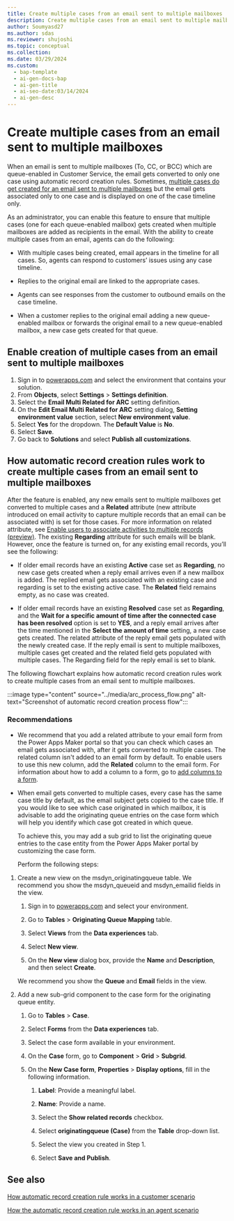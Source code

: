 ```yaml
---
title: Create multiple cases from an email sent to multiple mailboxes 
description: Create multiple cases from an email sent to multiple mailboxes to improve agent efficiency and response times.
author: Soumyasd27
ms.author: sdas
ms.reviewer: shujoshi
ms.topic: conceptual
ms.collection:
ms.date: 03/29/2024
ms.custom:
  - bap-template
  - ai-gen-docs-bap
  - ai-gen-title
  - ai-seo-date:03/14/2024
  - ai-gen-desc
---
```


# Create multiple cases from an email sent to multiple mailboxes

When an email is sent to multiple mailboxes (To, CC, or BCC) which are queue-enabled in Customer Service, the email gets converted to only one case using automatic record creation rules. Sometimes, [multiple cases do get created for an email sent to multiple mailboxes](arc-faqs.md#why-do-multiple-cases-get-created-from-a-single-email) but the email gets associated only to one case and is displayed on one of the case timeline only.

As an administrator, you can enable this feature to ensure that multiple cases (one for each queue-enabled mailbox) gets created when multiple mailboxes are added as recipients in the email. With the ability to create multiple cases from an email, agents can do the following:

- With multiple cases being created, email appears in the timeline for all cases. So, agents can respond to customers’ issues using any case timeline.

- Replies to the original email are linked to the appropriate cases.  

- Agents can see responses from the customer to outbound emails on the case timeline.

- When a customer replies to the original email adding a new queue-enabled mailbox or forwards the original email to a new queue-enabled mailbox, a new case gets created for that queue.

## Enable creation of multiple cases from an email sent to multiple mailboxes

1. Sign in to [powerapps.com](https://make.powerapps.com) and select the environment that contains your solution.
1. From **Objects**, select **Settings** > **Settings definition**.
1. Select the **Email Multi Related for ARC** setting definition.
1. On the **Edit Email Multi Related for ARC** setting dialog, **Setting environment value** section, select **New environment value**.
1. Select **Yes** for the dropdown. The **Default Value** is **No**.
1. Select **Save**.
1. Go back to **Solutions** and select **Publish all customizations**.

## How automatic record creation rules work to create multiple cases from an email sent to multiple mailboxes

After the feature is enabled, any new emails sent to multiple mailboxes get converted to multiple cases and a **Related** attribute (new attribute introduced on email activity to capture multiple records that an email can be associated with) is set for those cases. For more information on related attribute, see [Enable users to associate activities to multiple records (preview)](/power-apps/maker/data-platform/types-of-entities#enable-users-to-associate-activities-to-multiple-records-preview). The existing **Regarding** attribute for such emails will be blank. However, once the feature is turned on, for any existing email records, you’ll see the following:

- If older email records have an existing **Active** case set as **Regarding**, no new case gets created when a reply email arrives even if a new mailbox is added. The replied email gets associated with an existing case and regarding is set to the existing active case. The **Related** field remains empty, as no case was created.  

- If older email records have an existing **Resolved** case set as **Regarding**, and the **Wait for a specific amount of time after the connected case has been resolved** option is set to **YES**, and a reply email arrives after the time mentioned in the **Select the amount of time** setting, a new case gets created. The related attribute of the reply email gets populated with the newly created case. If the reply email is sent to multiple mailboxes, multiple cases get created and the related field gets populated with multiple cases. The Regarding field for the reply email is set to blank.

The following flowchart explains how automatic record creation rules work to create multiple cases from an email sent to multiple mailboxes.

:::image type="content" source="../media/arc_process_flow.png" alt-text="Screenshot of automatic record creation process flow":::

### Recommendations

- We recommend that you add a related attribute to your email form from the Power Apps Maker portal so that you can check which cases an email gets associated with, after it gets converted to multiple cases. The related column isn't added to an email form by default. To enable users to use this new column, add the **Related** column to the email form. For information about how to add a column to a form, go to [add columns to a form](/power-apps/maker/model-driven-apps/add-move-or-delete-fields-on-form).

- When email gets converted to multiple cases, every case has the same case title by default, as the email subject gets copied to the case title. If you would like to see which case originated in which mailbox, it is advisable to add the originating queue entries on the case form which will help you identify which case got created in which queue.

    To achieve this, you may add a sub grid to list the originating queue entries to the case entity from the Power Apps Maker portal by customizing the case form.

    Perform the following steps:

1. Create a new view on the msdyn_originatingqueue table. We recommend you show the msdyn_queueid and msdyn_emailid fields in the view.  

      1. Sign in to [powerapps.com](https://make.powerapps.com) and select your environment.  
    
      1. Go to **Tables** > **Originating Queue Mapping** table.  
        
      1. Select **Views** from the **Data experiences** tab.  
        
      1. Select **New view**.
    
      1. On the **New view** dialog box, provide the **Name** and **Description**, and then select **Create**.
  
    We recommend you show the **Queue** and **Email** fields in the view.

1. Add a new sub-grid component to the case form for the originating queue entity.

    1. Go to **Tables** > **Case**.
    
    1. Select **Forms** from the **Data experiences** tab.
    
    1. Select the case form available in your environment.
    
    1. On the **Case** form, go to **Component** > **Grid** > **Subgrid**.  
    
    1. On the **New Case form**, **Properties** > **Display options**, fill in the following information.  

        1. **Label**: Provide a meaningful label.
        
        1. **Name**: Provide a name.  
        
        1. Select the **Show related records** checkbox.  
        
        1. Select **originatingqueue (Case)** from the **Table** drop-down list.  
        
        1. Select the view you created in Step 1.  
        
        1. Select **Save and Publish**.

## See also

[How automatic record creation rule works in a customer scenario](arc-customer-scenario.md#how-automatic-record-creation-rule-works-in-a-customer-scenario)

[How the automatic record creation rule works in an agent scenario](arc-agent-scenario.md#how-the-automatic-record-creation-rule-works-in-an-agent-scenario)